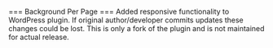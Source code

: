 === Background Per Page ===
Added responsive functionality to WordPress plugin. If original author/developer commits updates these changes could be lost.
This is only a fork of the plugin and is not maintained for actual release. 
